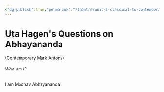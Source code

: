 ```yaml
---
{"dg-publish":true,"permalink":"/theatre/unit-2-classical-to-contemporary/uta-hagen-s-questions-on-abhayananda/","dgHomeLink":true,"dgPassFrontmatter":false}
---
```


# Uta Hagen's Questions on Abhayananda
(Contemporary Mark Antony)

###### Who am I?
I am Madhav Abhayananda 

